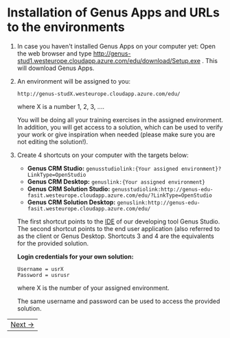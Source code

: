 # Installation of Genus Apps and URLs to the environments

1. In case you haven't installed Genus Apps on your computer yet: Open the web browser and type http://genus-stud1.westeurope.cloudapp.azure.com/edu/download/Setup.exe . This will download Genus Apps.
2. An environment will be assigned to you:
  
   ```
   http://genus-studX.westeurope.cloudapp.azure.com/edu/
   ```
  
   where X is a number 1, 2, 3, ....
    
   You will be doing all your training exercises in the assigned environment. In addition, you will get access to a solution, which can be used to verify your work or give inspiration when needed (please make sure you are not editing the solution!).
3. Create 4 shortcuts on your computer with the targets below:

   * **Genus CRM Studio:** ```genusstudiolink:{Your assigned environment}?LinkType=OpenStudio```
   * **Genus CRM Desktop:** ```genuslink:{Your assigned environment}```
   * **Genus CRM Solution Studio:** ```genusstudiolink:http://genus-edu-fasit.westeurope.cloudapp.azure.com/edu/?LinkType=OpenStudio```
   * **Genus CRM Solution Desktop:** ```genuslink:http://genus-edu-fasit.westeurope.cloudapp.azure.com/edu/```

   The first shortcut points to the [IDE](https://en.wikipedia.org/wiki/Integrated_development_environment) of our developing tool Genus    Studio. The second shortcut points to the end user application (also referred to as the client or Genus Desktop. Shortcuts 3 and 4 are the equivalents for the provided solution.

   **Login credentials for your own solution:**

   ```
   Username = usrX
   Password = usrusr
   ```

   where X is the number of your assigned environment.

   The same username and password can be used to access the provided solution.

<table>
   <tr><td align="right"><a href="installation-of-genus-app-platform.md">Next -></a></td></tr>
</table>
